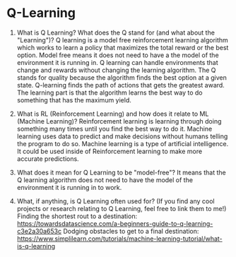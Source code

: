 # Q-Learning
1. What is Q Learning? What does the Q stand for (and what about the "Learning")?
Q learning is a model free reinforcement learning algorithm which works to learn a policy that maximizes the total reward or the best option. Model free means it does not need to have a the model of the environment it is running in. Q learning can handle environments that change and rewards without changing the learning algorithm. The Q stands for quality because the algorithm finds the best option at a given state. Q-learning finds the path of actions that gets the greatest award. The learning part is that the algorithm learns the best way to do something that has the maximum yield.

2. What is RL (Reinforcement Learning) and how does it relate to ML (Machine Learning)?
Reinforcement learning is learning through doing something many times until you find the best way to do it. Machine learning uses data to predict and make decisions without humans telling the program to do so. Machine learning is a type of artificial intelligence. It could be used inside of Reinforcement learning to make more accurate predictions.

3. What does it mean for Q Learning to be "model-free"?
It means that the Q learning algorithm does not need to have the model of the environment it is running in to work.

4. What, if anything, is Q Learning often used for? (If you find any cool projects or research relating to Q Learning, feel free to link them to me!)
Finding the shortest rout to a destination: https://towardsdatascience.com/a-beginners-guide-to-q-learning-c3e2a30a653c
Dodging obstacles to get to a final destination: https://www.simplilearn.com/tutorials/machine-learning-tutorial/what-is-q-learning
